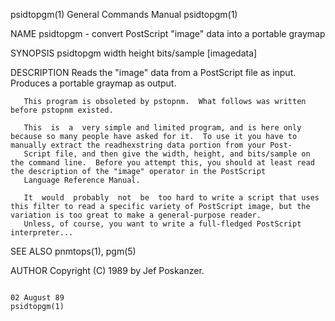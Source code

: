 psidtopgm(1)                                                                            General Commands Manual                                                                           psidtopgm(1)

NAME
       psidtopgm - convert PostScript "image" data into a portable graymap

SYNOPSIS
       psidtopgm width height bits/sample [imagedata]

DESCRIPTION
       Reads the "image" data from a PostScript file as input.  Produces a portable graymap as output.

       This program is obsoleted by pstopnm.  What follows was written before pstopnm existed.

       This  is  a  very simple and limited program, and is here only because so many people have asked for it.  To use it you have to manually extract the readhexstring data portion from your Post‐
       Script file, and then give the width, height, and bits/sample on the command line.  Before you attempt this, you should at least read the description of the "image" operator in the PostScript
       Language Reference Manual.

       It  would  probably  not  be  too hard to write a script that uses this filter to read a specific variety of PostScript image, but the variation is too great to make a general-purpose reader.
       Unless, of course, you want to write a full-fledged PostScript interpreter...

SEE ALSO
       pnmtops(1), pgm(5)

AUTHOR
       Copyright (C) 1989 by Jef Poskanzer.

                                                                                             02 August 89                                                                                 psidtopgm(1)
